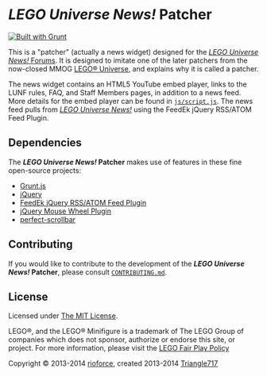 # _LEGO Universe News!_ Patcher #

[![Built with Grunt](https://cdn.gruntjs.com/builtwith.png)](http://gruntjs.com/)

This is a "patcher" (actually a news widget) designed for the [_LEGO Universe News!_ Forums](http://legouniversenews.forummotion.com/).
It is designed to imitate one of the later patchers from the now-closed MMOG [LEGO® Universe](http://universe.lego.com/en-us/default.aspx),
and explains why it is called a patcher.

The news widget contains an HTML5 YouTube embed player, links to the LUNF rules, FAQ, and Staff Members pages, in addition to a news feed.
More details for the embed player can be found in [`js/script.js`](js/script.js).
The news feed pulls from [_LEGO Universe News!_](http://legouniversenews.wordpress.com/) using the FeedEk jQuery RSS/ATOM Feed Plugin.

## Dependencies ##

The **_LEGO Universe News!_ Patcher** makes use of features in these fine open-source projects:

* [Grunt.js](http://gruntjs.com/)
* [jQuery](https://jquery.com/)
* [FeedEk jQuery RSS/ATOM Feed Plugin](https://github.com/enginkizil/FeedEk#readme)
* [jQuery Mouse Wheel Plugin](https://github.com/brandonaaron/jquery-mousewheel#readme)
* [perfect-scrollbar](https://github.com/noraesae/perfect-scrollbar#readme)

## Contributing ##

If you would like to contribute to the development of the **_LEGO Universe News!_ Patcher**,
please consult [`CONTRIBUTING.md`](CONTRIBUTING.md).

## License ##

Licensed under [The MIT License](http://opensource.org/licenses/MIT).

LEGO®, and the LEGO® Minifigure is a trademark of The LEGO Group of companies which does not sponsor, authorize or endorse this site, or project. For more information, please visit the [LEGO Fair Play Policy](http://aboutus.lego.com/en-us/legal-notice/fair-play/)

Copyright :copyright: 2013-2014 [rioforce](https://github.com/rioforce/), created 2013-2014 [Triangle717](https://github.com/le717/)
